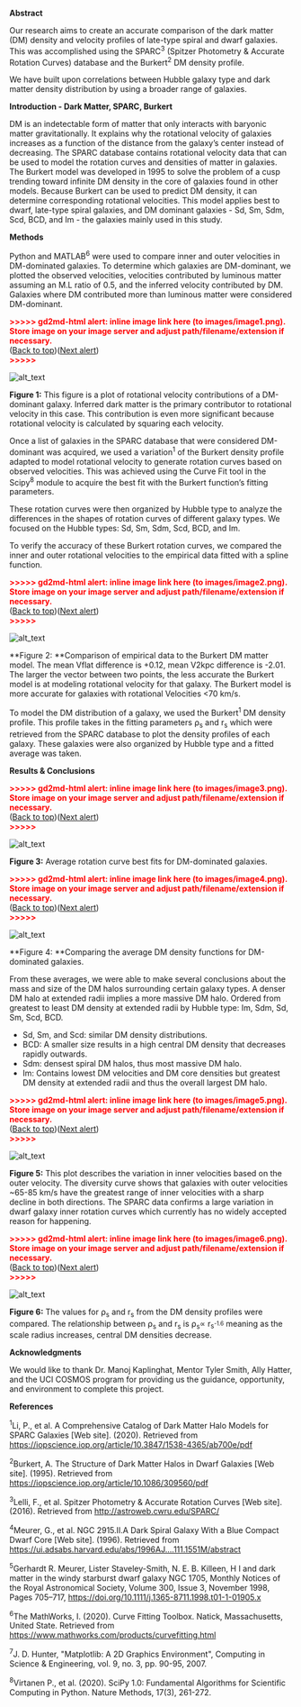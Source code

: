 **Abstract**

Our research aims to create an accurate comparison of the dark matter (DM) density and velocity profiles of late-type spiral and dwarf galaxies. This was accomplished using the SPARC<sup>3</sup> (Spitzer Photometry & Accurate Rotation Curves) database and the Burkert<sup>2</sup> DM density profile. 

We have built upon correlations between Hubble galaxy type and dark matter density distribution by using a broader range of galaxies.

**Introduction - Dark Matter, SPARC, Burkert**

DM is an indetectable form of matter that only interacts with baryonic matter gravitationally. It explains why the rotational velocity of galaxies increases as a function of the distance from the galaxy’s center instead of decreasing. The SPARC database contains rotational velocity data that can be used to model the rotation curves and densities of matter in galaxies. The Burkert model was developed in 1995 to solve the problem of a cusp trending toward infinite DM density in the core of galaxies found in other models. Because Burkert can be used to predict DM density, it can determine corresponding rotational velocities. This model applies best to dwarf, late-type spiral galaxies, and DM dominant galaxies  - Sd, Sm, Sdm, Scd, BCD, and Im - the galaxies mainly used in this study. 

**Methods**

Python and MATLAB<sup>6</sup> were used to compare inner and outer velocities in DM-dominated galaxies. To determine which galaxies are DM-dominant, we plotted the observed velocities, velocities contributed by luminous matter assuming an M.L ratio of 0.5, and the inferred velocity contributed by DM. Galaxies where DM contributed more than luminous matter were considered DM-dominant. 



<p id="gdcalert1" ><span style="color: red; font-weight: bold">>>>>>  gd2md-html alert: inline image link here (to images/image1.png). Store image on your image server and adjust path/filename/extension if necessary. </span><br>(<a href="#">Back to top</a>)(<a href="#gdcalert2">Next alert</a>)<br><span style="color: red; font-weight: bold">>>>>> </span></p>


![alt_text](images/image1.png "image_tooltip")
  

**Figure 1:** This figure is a plot of rotational velocity contributions of a DM-dominant galaxy. Inferred dark matter is the primary contributor to rotational velocity in this case. This contribution is even more significant because rotational velocity is calculated by squaring each velocity. 

Once a list of galaxies in the SPARC database that were considered DM-dominant was acquired, we used a variation<sup>1</sup> of the Burkert density profile adapted to model rotational velocity to generate rotation curves based on observed velocities. This was achieved using the Curve Fit tool in the Scipy<sup>8</sup> module to acquire the best fit with the Burkert function’s fitting parameters. 

These rotation curves were then organized by Hubble type to analyze the differences in the shapes of rotation curves of different galaxy types. We focused on the Hubble types: Sd, Sm, Sdm, Scd, BCD, and Im.

To verify the accuracy of these Burkert rotation curves, we compared the inner and outer rotational velocities to the empirical data fitted with a spline function. 

 

<p id="gdcalert2" ><span style="color: red; font-weight: bold">>>>>>  gd2md-html alert: inline image link here (to images/image2.png). Store image on your image server and adjust path/filename/extension if necessary. </span><br>(<a href="#">Back to top</a>)(<a href="#gdcalert3">Next alert</a>)<br><span style="color: red; font-weight: bold">>>>>> </span></p>


![alt_text](images/image2.png "image_tooltip")


**Figure 2: **Comparison of empirical data to the Burkert DM matter model. The mean Vflat difference is +0.12, mean V2kpc difference is -2.01. The larger the vector between two points, the less accurate the Burkert model is at modeling rotational velocity for that galaxy. The Burkert model is more accurate for galaxies with rotational Velocities &lt;70 km/s.

To model the DM distribution of a galaxy, we used the Burkert<sup>1</sup> DM density profile. This profile takes in the fitting parameters ⍴<sub>s</sub> and r<sub>s</sub> which were retrieved from the SPARC database to plot the density profiles of each galaxy. These galaxies were also organized by Hubble type and a fitted average was taken.

**Results & Conclusions**



<p id="gdcalert3" ><span style="color: red; font-weight: bold">>>>>>  gd2md-html alert: inline image link here (to images/image3.png). Store image on your image server and adjust path/filename/extension if necessary. </span><br>(<a href="#">Back to top</a>)(<a href="#gdcalert4">Next alert</a>)<br><span style="color: red; font-weight: bold">>>>>> </span></p>


![alt_text](images/image3.png "image_tooltip")


**Figure 3:** Average rotation curve best fits for DM-dominated galaxies. 



<p id="gdcalert4" ><span style="color: red; font-weight: bold">>>>>>  gd2md-html alert: inline image link here (to images/image4.png). Store image on your image server and adjust path/filename/extension if necessary. </span><br>(<a href="#">Back to top</a>)(<a href="#gdcalert5">Next alert</a>)<br><span style="color: red; font-weight: bold">>>>>> </span></p>


![alt_text](images/image4.png "image_tooltip")


**Figure 4: **Comparing the average DM density functions for DM-dominated galaxies. 

From these averages, we were able to make several conclusions about the mass and size of the DM halos surrounding certain galaxy types. A denser DM halo at extended radii implies a more massive DM halo. Ordered from greatest to least DM density at extended radii by Hubble type: Im, Sdm, Sd, Sm, Scd, BCD.



* Sd, Sm, and Scd: similar DM density distributions.
* BCD: A smaller size results in a high central DM density that decreases rapidly outwards.  
* Sdm: densest spiral DM halos, thus most massive DM halo.
* Im: Contains lowest DM velocities and DM core densities but greatest DM density at extended radii and thus the overall largest DM halo. 



<p id="gdcalert5" ><span style="color: red; font-weight: bold">>>>>>  gd2md-html alert: inline image link here (to images/image5.png). Store image on your image server and adjust path/filename/extension if necessary. </span><br>(<a href="#">Back to top</a>)(<a href="#gdcalert6">Next alert</a>)<br><span style="color: red; font-weight: bold">>>>>> </span></p>


![alt_text](images/image5.png "image_tooltip")


**Figure 5:** This plot describes the variation in inner velocities based on the outer velocity. The diversity curve shows that galaxies with outer velocities ~65-85 km/s have the greatest range of inner velocities with a sharp decline in both directions. The SPARC data confirms a large variation in dwarf galaxy inner rotation curves which currently has no widely accepted reason for happening.



<p id="gdcalert6" ><span style="color: red; font-weight: bold">>>>>>  gd2md-html alert: inline image link here (to images/image6.png). Store image on your image server and adjust path/filename/extension if necessary. </span><br>(<a href="#">Back to top</a>)(<a href="#gdcalert7">Next alert</a>)<br><span style="color: red; font-weight: bold">>>>>> </span></p>


![alt_text](images/image6.png "image_tooltip")


**Figure 6:** The values for ⍴<sub>s</sub> and r<sub>s</sub> from the DM density profiles were compared. The relationship between ⍴<sub>s</sub> and r<sub>s</sub> is ⍴<sub>s</sub>∝ r<sub>s<sup>-1.6</sup></sub> meaning as the scale radius increases, central DM densities decrease. 

**Acknowledgments**

We would like to thank Dr. Manoj Kaplinghat, Mentor Tyler Smith, Ally Hatter, and the UCI COSMOS program for providing us the guidance, opportunity, and environment to complete this project. 

**References**

<sup>1</sup>Li, P., et al. A Comprehensive Catalog of Dark Matter Halo Models for SPARC Galaxies [Web site]. (2020). Retrieved from https://iopscience.iop.org/article/10.3847/1538-4365/ab700e/pdf

<sup>2</sup>Burkert, A. The Structure of Dark Matter Halos in Dwarf Galaxies [Web site]. (1995). Retrieved from https://iopscience.iop.org/article/10.1086/309560/pdf

<sup>3</sup>Lelli, F., et al. Spitzer Photometry & Accurate Rotation Curves [Web site]. (2016). Retrieved from http://astroweb.cwru.edu/SPARC/

<sup>4</sup>Meurer, G., et al. NGC 2915.II.A Dark Spiral Galaxy With a Blue Compact Dwarf Core [Web site]. (1996). Retrieved from https://ui.adsabs.harvard.edu/abs/1996AJ....111.1551M/abstract

<sup>5</sup>Gerhardt R. Meurer, Lister Staveley-Smith, N. E. B. Killeen, H I and dark matter in the windy starburst dwarf galaxy NGC 1705, Monthly Notices of the Royal Astronomical Society, Volume 300, Issue 3, November 1998, Pages 705–717, https://doi.org/10.1111/j.1365-8711.1998.t01-1-01905.x

<sup>6</sup>The MathWorks, I. (2020). Curve Fitting Toolbox. Natick, Massachusetts, United State. Retrieved from https://www.mathworks.com/products/curvefitting.html

<sup>7</sup>J. D. Hunter, "Matplotlib: A 2D Graphics Environment", Computing in Science & Engineering, vol. 9, no. 3, pp. 90-95, 2007.

<sup>8</sup>Virtanen P., et al. (2020). SciPy 1.0: Fundamental Algorithms for Scientific Computing in Python. Nature Methods, 17(3), 261-272.
